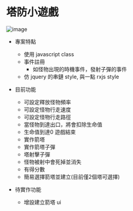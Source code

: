 # 塔防小遊戲

![image](https://user-images.githubusercontent.com/19727471/208283262-007e42a5-4ef2-404a-8062-18034a87dfcb.png)
- 專案特點
    - 使用 javascript class
    - 事件註冊  
        - 如怪物出現的時機事件，發射子彈的事件
    - 仿 jquery 的串鏈 style, 與一點 rxjs style
   
- 目前功能
    - 可設定釋放怪物頻率
    - 可設定怪物行走速度
    - 可設定怪物行走路徑
    - 當怪物到達出口，將會扣除生命值
    - 生命值到達0 遊戲結束
    - 實作箭塔
    - 實作箭塔子彈
    - 塔射擊子彈
    - 怪物被射中會死掉並消失
    - 有得分數
    - 簡易選擇箭塔並建立(目前僅2個塔可選擇)

- 待實作功能
    - 增設建立箭塔 ui


    
